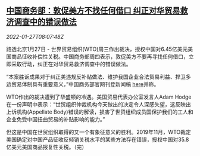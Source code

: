 <!--1643272263000-->
[中国商务部：敦促美方不找任何借口 纠正对华贸易救济调查中的错误做法](https://cn.reuters.com/article/china-moc-us-trade-tariffs-0127-idCNKBS2K10NQ)
------

<div><i>2022-01-27T08:07:48Z</i></div><p>路透北京1月27日 - 世界贸易组织(WTO)周三作出裁决，授权中国对6.45亿美元美国商品征收补偿性关税。中国商务部周四表示，敦促美方不要再寻找任何借口，立即采取行动，纠正在对华贸易救济调查中的错误做法。</p><p>“本案胜诉成果对于纠正美违规反补贴做法、维护我国企业合法贸易利益、捍卫多边贸易体制具有重要意义，”中国商务部官网刊登新闻稿 <a href="http://www.mofcom.gov.cn/article/xwfb/xwrcxw/202201/20220103239977.shtml">here</a>并称。</p><p>WTO作出的裁决遭到了华盛顿的冷遇。美国贸易代表办公室发言人Adam Hodge在一份声明中表示：“世贸组织仲裁机构今天做出的决定令人深感失望，这反映出上诉机构(Appellate Body)错误的解读，损害了世贸组织成员国保护我们的工人和企业免受中国扭曲贸易的补贴影响的能力。”</p><p>但这是中国在世贸组织取得的又一个有象征意义的胜利。2019年11月，WTO裁定美国确定对中国产品征收反倾销关税水平的某些方法存在错误，授权中国对35.8亿美元美国商品报复性关税。（完）</p>

